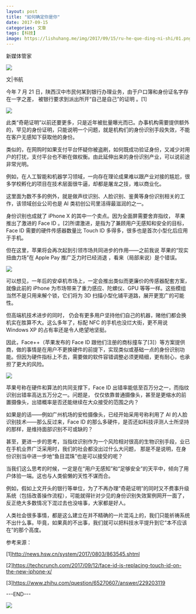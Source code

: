 ```yaml
---
layout: post
title: "如何确定你是你"
date: 2017-09-15
categories: 文章
tags: [科技]
image: https://lishuhang.me/img/2017/09/15/ru-he-que-ding-ni-shi/01.png
---
```


新媒体管家

![](https://mmbiz.qpic.cn/mmbiz_jpg/AdRKyBVLoHLaWYuUqrOpvImjQibhWx7Vjr105Ovky9q0l3AeStlx6eZgvqDAxWWt5B6O41VCicwRKEaCF1tMM0OQ/0.jpeg)

文|书航

今年 7 月 21 日，陕西汉中市民何某到银行办理业务，由于户口簿和身份证名字存在一字之差， 被银行要求到派出所开“自己是自己”的证明 。[1]

![](https://lishuhang.me/img/2017/09/15/ru-he-que-ding-ni-shi/01.png)

此类“奇葩证明”以前还要更多，只是近年被批量曝光而已。办事机构需要提供额外的，罕见的身份证明，只能说明一个问题，就是机构们的身份识别手段失效，不能在客户无感知下获取他的身份。

类似的，在网购时如果支付平台怀疑你被盗刷，如何既成功验证身份，又减少对用户的打扰，支付平台也不断在做权衡。由此延伸出来的身份识别产业，可以说前途非常光明。

例如，在人工智能和机器学习领域，一向存在理论成果难以跟产业对接的尴尬，很多学校孵化的项目在技术层面很牛逼，却都是屠龙之技，难以商业化。

这里面为数不多的例外，就是做声纹识别、人脸识别、鉴黄等身份识别相关的工作，该领域创业公司也是 AI 类初创公司里活得最滋润的之一。

身份识别也成就了 iPhone X 的其中一个卖点。因为全面屏需要舍弃指纹， 苹果推出了激进的 Face ID 。[2]所谓激进，是指为了兼顾用户无感知和安全的目标，Face ID 需要的硬件传感器数量比 Touch ID 多得多，很多也是首次小型化后应用于手机。

但在这里，苹果将会再次起到引领市场共同进步的作用——之前我说 苹果的“现实扭曲力场”在 Apple Pay 推广乏力时已经消退 ，看来（局部来说）是个错误。

![](https://lishuhang.me/img/2017/09/15/ru-he-que-ding-ni-shi/02.png)

可以想见，一年后的安卓机市场上，一定会推出类似而更廉价的传感器配套方案，就像此前的 iPhone 为市场带来了重力感应、陀螺仪、GPU 等等一样。这些模组当然不是只用来解个锁，它们将为 3D 扫描小型化铺平道路，展开更宽广的可能性。

但高端机技术进步的同时， 仍会有更多用户坚持他们自己的机器，赌他们都会换机实在胜算不大。这么多年了，标配 NFC 的手机也没烂大街，更不用说 Windows XP 的占有率还是令人绝望地坚挺。

因此，Face++（苹果发布的 Face ID 跟他们注册的商标撞车了[3]）等方案提供商，做的事情是在用户不更换硬件的前提下，实现类似或基础一点的身份识别功能。但因为硬件指标上不去，需要做的软件容错调整必须更精细，更有耐心，也承担了更大的风险。

![](https://lishuhang.me/img/2017/09/15/ru-he-que-ding-ni-shi/03.png)

苹果号称在硬件和算法的共同支撑下，Face ID 出错率能低至百万分之一，而指纹识别出错率高达五万分之一。问题是， 仅仅依靠普通摄像头，甚至是更缩水的前置摄像头，出错概率是否还能继续在大众接受的范围之内？

如果是的话——例如广州机场的安检摄像头，已经开始采用号称利用了 AI 的人脸识别技术——那么反过来，Face ID 的那么多硬件，是否还如科技评测人士所坚持的那样，是维持面部识别不可或缺的？

甚至，更进一步的思考，当指纹识别作为一个风险相对很高的生物识别手段，业已在手机业界广泛采用时，我们的社会都没出过什么大问题， 那是不是说明，在身份识别当中进一步地“鱼目混珠”也是可以接受的呢？

当我们这么思考的时候，一定是在“用户无感知”和“足够安全”的天平中，倾向了用户体验一端。这也与人类偷懒的天性不谋而合。

例如，假如上文开头的银行等单位，为了不再办理“奇葩证明”的同时又不费事升级系统（包括改善操作流程），可能就得针对少见的身份识别失效案例网开一面了，反正绝大多数情况下混过去也没啥事，大家都是好人。

人类社会很多事情，都是这么建立在并不精确的一片混沌上的，我们只能祈祷系统不出什么事。毕竟，如果真的不出事，我们就可以把科技水平提升到它“本不应该在”的那个高度。

参考来源：

[1]http://news.hsw.cn/system/2017/0803/863545.shtml

[2]https://techcrunch.com/2017/09/12/face-id-is-replacing-touch-id-on-the-new-iphone-x/

[3]https://www.zhihu.com/question/65270607/answer/229203119

---END---

![](https://lishuhang.me/img/2017/09/15/ru-he-que-ding-ni-shi/04.jpg)